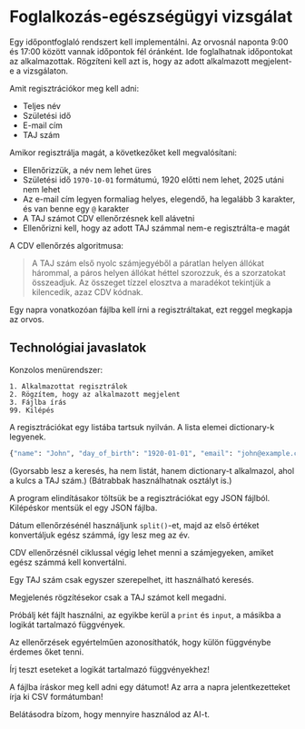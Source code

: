 # Foglalkozás-egészségügyi vizsgálat

Egy időpontfoglaló rendszert kell implementálni. Az orvosnál naponta 9:00 és 17:00 között
vannak időpontok fél óránként. Ide foglalhatnak időpontokat az alkalmazottak.
Rögzíteni kell azt is, hogy az adott alkalmazott megjelent-e a vizsgálaton.

Amit regisztrációkor meg kell adni:

* Teljes név
* Születési idő
* E-mail cím
* TAJ szám

Amikor regisztrálja magát, a következőket kell megvalósítani:

* Ellenőrizzük, a név nem lehet üres
* Születési idő `1970-10-01` formátumú, 1920 előtti nem lehet, 2025 utáni nem lehet
* Az e-mail cím legyen formaliag helyes, elegendő, ha legalább 3 karakter, és van benne egy `@` karakter
* A TAJ számot CDV ellenőrzésnek kell alávetni
* Ellenőrizni kell, hogy az adott TAJ számmal nem-e regisztrálta-e magát

A CDV ellenőrzés algoritmusa:

> A TAJ szám első nyolc számjegyéből a páratlan helyen állókat hárommal, a páros helyen állókat héttel szorozzuk, és a szorzatokat összeadjuk. 
> Az összeget tízzel elosztva a maradékot tekintjük a kilencedik, azaz CDV kódnak.

Egy napra vonatkozóan fájlba kell írni a regisztráltakat, ezt reggel megkapja az orvos.

## Technológiai javaslatok

Konzolos menürendszer:

```
1. Alkalmazottat regisztrálok
2. Rögzítem, hogy az alkalmazott megjelent
3. Fájlba írás
99. Kilépés
```

A regisztrációkat egy listába tartsuk nyilván. A lista elemei dictionary-k legyenek.

```python
{"name": "John", "day_of_birth": "1920-01-01", "email": "john@example.com", "taj": "12345", "attended": False}
```

(Gyorsabb lesz a keresés, ha nem listát, hanem dictionary-t alkalmazol, ahol a kulcs a TAJ szám.)
(Bátrabbak használhatnak osztályt is.)

A program elindításakor töltsük be a regisztrációkat egy JSON fájlból. Kilépéskor mentsük el egy JSON fájlba.

Dátum ellenőrzésénél használjunk `split()`-et, majd az első értéket konvertáljuk egész számmá, így lesz meg az év.

CDV ellenőrzésnél ciklussal végig lehet menni a számjegyeken, amiket egész számmá kell konvertálni.

Egy TAJ szám csak egyszer szerepelhet, itt használható keresés.

Megjelenés rögzítésekor csak a TAJ számot kell megadni.

Próbálj két fájlt használni, az egyikbe kerül a `print` és `input`, a másikba a logikát tartalmazó függvények.

Az ellenőrzések egyértelműen azonosíthatók, hogy külön függvénybe érdemes őket tenni.

Írj teszt eseteket a logikát tartalmazó függvényekhez!

A fájlba íráskor meg kell adni egy dátumot! Az arra a napra jelentkezetteket írja ki CSV formátumban!

Belátásodra bízom, hogy mennyire használod az AI-t.


